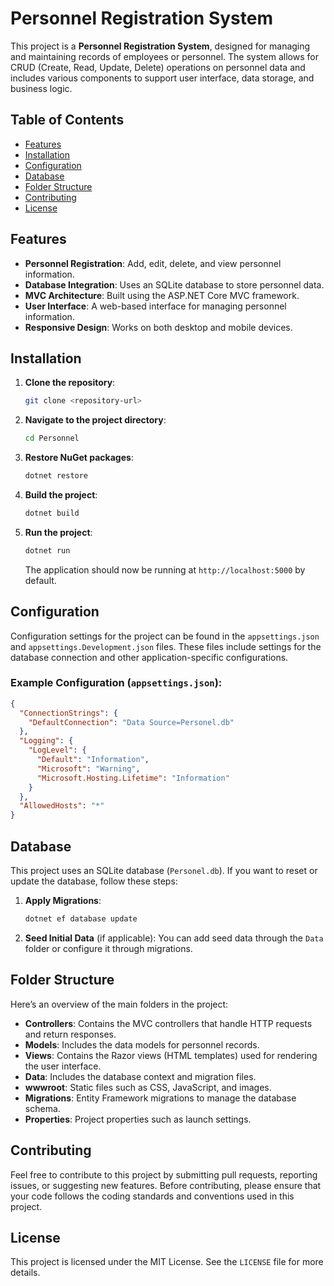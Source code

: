 
# Personnel Registration System

This project is a **Personnel Registration System**, designed for managing and maintaining records of employees or personnel. The system allows for CRUD (Create, Read, Update, Delete) operations on personnel data and includes various components to support user interface, data storage, and business logic.

## Table of Contents

- [Features](#features)
- [Installation](#installation)
- [Configuration](#configuration)
- [Database](#database)
- [Folder Structure](#folder-structure)
- [Contributing](#contributing)
- [License](#license)

## Features

- **Personnel Registration**: Add, edit, delete, and view personnel information.
- **Database Integration**: Uses an SQLite database to store personnel data.
- **MVC Architecture**: Built using the ASP.NET Core MVC framework.
- **User Interface**: A web-based interface for managing personnel information.
- **Responsive Design**: Works on both desktop and mobile devices.

## Installation

1. **Clone the repository**:
   ```bash
   git clone <repository-url>
   ```
   
2. **Navigate to the project directory**:
   ```bash
   cd Personnel
   ```

3. **Restore NuGet packages**:
   ```bash
   dotnet restore
   ```

4. **Build the project**:
   ```bash
   dotnet build
   ```

5. **Run the project**:
   ```bash
   dotnet run
   ```

   The application should now be running at `http://localhost:5000` by default.

## Configuration

Configuration settings for the project can be found in the `appsettings.json` and `appsettings.Development.json` files. These files include settings for the database connection and other application-specific configurations.

### Example Configuration (`appsettings.json`):
```json
{
  "ConnectionStrings": {
    "DefaultConnection": "Data Source=Personel.db"
  },
  "Logging": {
    "LogLevel": {
      "Default": "Information",
      "Microsoft": "Warning",
      "Microsoft.Hosting.Lifetime": "Information"
    }
  },
  "AllowedHosts": "*"
}
```

## Database

This project uses an SQLite database (`Personel.db`). If you want to reset or update the database, follow these steps:

1. **Apply Migrations**:
   ```bash
   dotnet ef database update
   ```

2. **Seed Initial Data** (if applicable):
   You can add seed data through the `Data` folder or configure it through migrations.

## Folder Structure

Here’s an overview of the main folders in the project:

- **Controllers**: Contains the MVC controllers that handle HTTP requests and return responses.
- **Models**: Includes the data models for personnel records.
- **Views**: Contains the Razor views (HTML templates) used for rendering the user interface.
- **Data**: Includes the database context and migration files.
- **wwwroot**: Static files such as CSS, JavaScript, and images.
- **Migrations**: Entity Framework migrations to manage the database schema.
- **Properties**: Project properties such as launch settings.

## Contributing

Feel free to contribute to this project by submitting pull requests, reporting issues, or suggesting new features. Before contributing, please ensure that your code follows the coding standards and conventions used in this project.

## License

This project is licensed under the MIT License. See the `LICENSE` file for more details.
